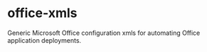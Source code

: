 # office-xmls
Generic Microsoft Office configuration xmls for automating Office application deployments.
